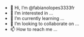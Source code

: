 - 👋 Hi, I’m @fabianolopes3333fr
- 👀 I’m interested in ...
- 🌱 I’m currently learning ...
- 💞️ I’m looking to collaborate on ...
- 📫 How to reach me ...

<!---
fabianolopes3333fr/fabianolopes3333fr is a ✨ special ✨ repository because its `README.md` (this file) appears on your GitHub profile.
You can click the Preview link to take a look at your changes.
--->
